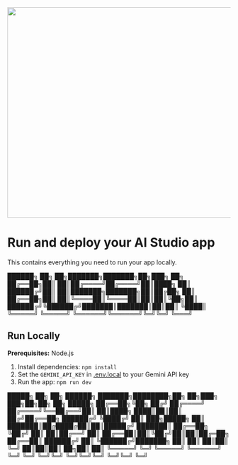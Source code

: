 <div align="center">
<img width="1200" height="475" alt="GHBanner" src="https://yt3.ggpht.com/j1fJCUu4PGnqcUnUVqYd-0bZuu1feRm9AYkjeX1RMZWSLV64vgvQqyrRcBV0THaILCGji_MAz5_2=s1536-rw-nd-v1" />
</div>

# Run and deploy your AI Studio app

This contains everything you need to run your app locally.

██████╗ ██╗   ██╗███████╗███████╗██╗███╗   ██╗
██╔══██╗██║   ██║██╔════╝██╔════╝██║████╗  ██║
██████╔╝██║   ██║███████╗███████╗██║██╔██╗ ██║
██╔══██╗██║   ██║╚════██║╚════██║██║██║╚██╗██║
██████╔╝╚██████╔╝███████║███████║██║██║ ╚████║
╚═════╝  ╚═════╝ ╚══════╝╚══════╝╚═╝╚═╝  ╚═══╝













## Run Locally

**Prerequisites:**  Node.js


1. Install dependencies:
   `npm install`
2. Set the `GEMINI_API_KEY` in [.env.local](.env.local) to your Gemini API key
3. Run the app:
   `npm run dev`



█████╗ ██╗   ██╗     ██████╗ ███████╗████████╗██╗  ██╗███╗   ███╗██╗██╗  ██╗ █████╗ 
██╔══██╗╚██╗ ██╔╝    ██╔════╝ ██╔════╝╚══██╔══╝██║  ██║████╗ ████║██║██║ ██╔╝██╔══██╗
██████╔╝ ╚████╔╝     ██║  ███╗█████╗     ██║   ███████║██╔████╔██║██║█████╔╝ ███████║
██╔══██╗  ╚██╔╝      ██║   ██║██╔══╝     ██║   ██╔══██║██║╚██╔╝██║██║██╔═██╗ ██╔══██║
██████╔╝   ██║       ╚██████╔╝███████╗   ██║   ██║  ██║██║ ╚═╝ ██║██║██║  ██╗██║  ██║
╚═════╝    ╚═╝        ╚═════╝ ╚══════╝   ╚═╝   ╚═╝  ╚═╝╚═╝     ╚═╝╚═╝╚═╝  ╚═╝╚═╝  ╚═╝
